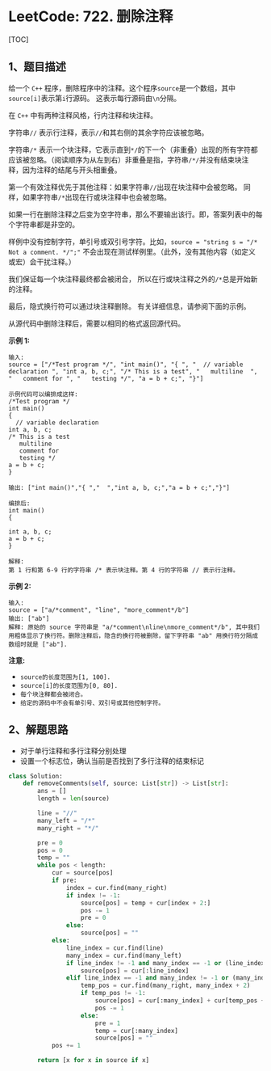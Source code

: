 # LeetCode: 722. 删除注释

[TOC]

## 1、题目描述

给一个 `C++` 程序，删除程序中的注释。这个程序`source`是一个数组，其中`source[i]`表示第`i`行源码。 这表示每行源码由`\n`分隔。

在 `C++` 中有两种注释风格，行内注释和块注释。

字符串`//` 表示行注释，表示`//`和其右侧的其余字符应该被忽略。

字符串`/*` 表示一个块注释，它表示直到`*/`的下一个（非重叠）出现的所有字符都应该被忽略。（阅读顺序为从左到右）非重叠是指，字符串`/*/`并没有结束块注释，因为注释的结尾与开头相重叠。

第一个有效注释优先于其他注释：如果字符串`//`出现在块注释中会被忽略。 同样，如果字符串`/*`出现在行或块注释中也会被忽略。

如果一行在删除注释之后变为空字符串，那么不要输出该行。即，答案列表中的每个字符串都是非空的。

样例中没有控制字符，单引号或双引号字符。比如，`source = "string s = "/* Not a comment. */";"` 不会出现在测试样例里。（此外，没有其他内容（如定义或宏）会干扰注释。）

我们保证每一个块注释最终都会被闭合， 所以在行或块注释之外的`/*`总是开始新的注释。

最后，隐式换行符可以通过块注释删除。 有关详细信息，请参阅下面的示例。

从源代码中删除注释后，需要以相同的格式返回源代码。

**示例 1:**

```
输入: 
source = ["/*Test program */", "int main()", "{ ", "  // variable declaration ", "int a, b, c;", "/* This is a test", "   multiline  ", "   comment for ", "   testing */", "a = b + c;", "}"]

示例代码可以编排成这样:
/*Test program */
int main()
{ 
  // variable declaration 
int a, b, c;
/* This is a test
   multiline  
   comment for 
   testing */
a = b + c;
}

输出: ["int main()","{ ","  ","int a, b, c;","a = b + c;","}"]

编排后:
int main()
{ 

int a, b, c;
a = b + c;
}

解释: 
第 1 行和第 6-9 行的字符串 /* 表示块注释。第 4 行的字符串 // 表示行注释。
```


**示例 2:**

```
输入: 
source = ["a/*comment", "line", "more_comment*/b"]
输出: ["ab"]
解释: 原始的 source 字符串是 "a/*comment\nline\nmore_comment*/b", 其中我们用粗体显示了换行符。删除注释后，隐含的换行符被删除，留下字符串 "ab" 用换行符分隔成数组时就是 ["ab"].
```


**注意:**

-   `source的长度范围为[1, 100].`
-   `source[i]的长度范围为[0, 80].`
-   `每个块注释都会被闭合。`
-   `给定的源码中不会有单引号、双引号或其他控制字符。`



## 2、解题思路

-   对于单行注释和多行注释分别处理
-   设置一个标志位，确认当前是否找到了多行注释的结束标记



```python
class Solution:
    def removeComments(self, source: List[str]) -> List[str]:
        ans = []
        length = len(source)

        line = "//"
        many_left = "/*"
        many_right = "*/"

        pre = 0
        pos = 0
        temp = ""
        while pos < length:
            cur = source[pos]
            if pre:
                index = cur.find(many_right)
                if index != -1:
                    source[pos] = temp + cur[index + 2:]
                    pos -= 1
                    pre = 0
                else:
                    source[pos] = ""
            else:
                line_index = cur.find(line)
                many_index = cur.find(many_left)
                if line_index != -1 and many_index == -1 or (line_index != -1 and line_index < many_index):
                    source[pos] = cur[:line_index]
                elif line_index == -1 and many_index != -1 or (many_index != -1 and many_index < line_index):
                    temp_pos = cur.find(many_right, many_index + 2)
                    if temp_pos != -1:
                        source[pos] = cur[:many_index] + cur[temp_pos + 2:]
                        pos -= 1
                    else:
                        pre = 1
                        temp = cur[:many_index]
                        source[pos] = ""
            pos += 1

        return [x for x in source if x]
```

